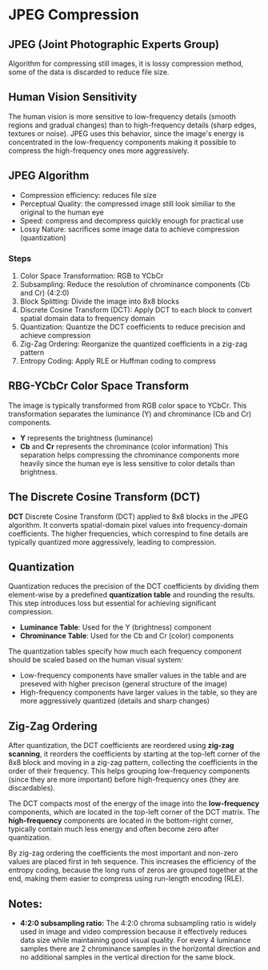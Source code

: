 # JPEG Compression

## JPEG (Joint Photographic Experts Group)
Algorithm for compressing still images, it is lossy compression method, some of the data is discarded to reduce file size.

## Human Vision Sensitivity
The human vision is more sensitive to low-frequency details (smooth regions and gradual changes) than to high-frequency details (sharp edges, textures or noise). JPEG uses this behavior, since the image's energy is concentrated in the low-frequency components making it possible to compress the high-frequency ones more aggressively.

## JPEG Algorithm
- Compression efficiency: reduces file size
- Perceptual Quality: the compressed image still look similiar to the original to the human eye
- Speed: compress and decompress quickly enough for practical use
- Lossy Nature: sacrifices some image data to achieve compression (quantization)

### Steps
1. Color Space Transformation: RGB to YCbCr
2. Subsampling: Reduce the resolution of chrominance components (Cb and Cr) (4:2:0)
3. Block Splitting: Divide the image into 8x8 blocks
4. Discrete Cosine Transform (DCT): Apply DCT to each block to convert spatial domain data to frequency domain
5. Quantization: Quantize the DCT coefficients to reduce precision and achieve compression
6. Zig-Zag Ordering: Reorganize the quantized coefficients in a zig-zag pattern
7. Entropy Coding: Apply RLE or Huffman coding to compress

## RBG-YCbCr Color Space Transform
The image is typically transformed from RGB color space to YCbCr. This transformation separates the luminance (Y) and chrominance (Cb and Cr) components.
- **Y** represents the brightness (luminance)
- **Cb** and **Cr** represents the chrominance (color information)
This separation helps compressing the chrominance components more heavily since the human eye is less sensitive to color details than brightness.

## The Discrete Cosine Transform (DCT)
**DCT** Discrete Cosine Transform (DCT) applied to 8x8 blocks in the JPEG algorithm. It converts spatial-domain pixel values into frequency-domain coefficients. The higher frequencies, which correspind to fine details are typically quantized more aggressively, leading to compression.

## Quantization
Quantization reduces the precision of the DCT coefficients by dividing them element-wise by a predefined **quantization table** and rounding the results. This step introduces loss but essential for achieving significant compression.

- **Luminance Table**: Used for the Y (brightness) component
- **Chrominance Table**: Used for the Cb and Cr (color) components

The quantization tables specify how much each frequency component should be scaled based on the human visual system:
- Low-frequency components have smaller values in the table and are preseved with higher precison (general structure of the image)
- High-frequency components have larger values in the table, so they are more aggressively quantized (details and sharp changes)

## Zig-Zag Ordering
After quantization, the DCT coefficients are reordered using **zig-zag scanning**, it reorders the coefficients by starting at the top-left corner of the 8x8 block and moving in a zig-zag pattern, collecting the coefficients in the order of their frequency. This helps grouping low-frequency components (since they are more important) before high-frequency ones (they are discardables).

The DCT compacts most of the energy of the image into the **low-frequency** components, which are located in the top-left corner of the DCT matrix. The **high-frequency** components are located in the bottom-right corner, typically contain much less energy and often become zero after quantization.

By zig-zag ordering the coefficients the most important and non-zero values are placed first in teh sequence. This increases the efficiency of the entropy coding, because the long runs of zeros are grouped together at the end, making them easier to compress using run-length encoding (RLE).

## Notes:
- **4:2:0 subsampling ratio:** The 4:2:0 chroma subsampling ratio is widely used in image and video compression because it effectively reduces data size while maintaining good visual quality. For every 4 luminance samples there are 2 chrominance samples in the horizontal direction and no additional samples in the vertical direction for the same block.
